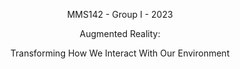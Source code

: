 <p align="center">
MMS142 - Group I - 2023
</p>
<p align="center">
Augmented Reality: 
</p>
<p align="center">
Transforming How We Interact With Our Environment
</p>
